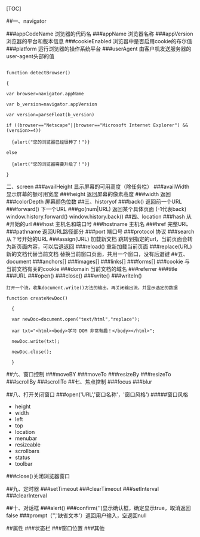 [TOC]



##一、navigator

###appCodeName 浏览器的代码名
###appName 浏览器名称
###appVersion 浏览器的平台和版本信息
###cookieEnabled 浏览器中是否启用cookie的布尔值
###platform 运行浏览器的操作系统平台
###userAgent 由客户机发送服务器的user-agent头部的值

```

function detectBrowser()

{

var browser=navigator.appName

var b_version=navigator.appVersion

var version=parseFloat(b_version)

if ((browser=="Netscape"||browser=="Microsoft Internet Explorer") && (version>=4))

  {alert("您的浏览器已经很棒了！")}

else

  {alert("您的浏览器需要升级了！")}

}
```

二、screen
###availHeight 显示屏幕的可用高度（除任务栏）
###availWidth 显示屏幕的额可用宽度
###height 返回屏幕的像素高度
###width 返回
###colorDepth 屏幕颜色位数
##三、historyof
###back() 返回前一个URL
###forward() 下一个URL
###go(num|URL) 返回某个具体页面 (-1代表back)
window.history.forward()
window.history.back()
##四、location
###hash 从#开始的url
###host 主机名和端口号
###hostname 主机名
###href 完整URL
###pathname 返回URL路径部分
###port 端口号
###protocol 协议
###search 从？号开始的URL
###assign(URL)  加载新文档 跳转到指定的url，当前页面会转为新页面内容，可以后退返回
###reload()  重新加载当前页面
###replace(URL)  新的文档代替当前文档  替换当前窗口页面，共用一个窗口，没有后退键
##五、document
###anchors[]
###images[]
###links[]
###forms[]
###cookie 与当前文档有关的cookie
###domain 当前文档的域名
###referrer 
###title
###URL
###open()
###close()
###write()
###writeIn()
```
打开一个流，收集document.write()方法的输出，再关闭输出流，并显示选定的数据

function createNewDoc()

  {

  var newDoc=document.open("text/html","replace");

  var txt="<html><body>学习 DOM 非常有趣！</body></html>";

  newDoc.write(txt);

  newDoc.close();

  }

```

##六、窗口控制
###moveBY
###moveTo
###resizeBy
###resizeTo
###scrollBy
###scrollTo
##七、焦点控制
###focus
###blur

##八、打开关闭窗口
###open('URL','窗口名称'，'窗口风格')
#####窗口风格
* height
* width
* left
* top
* location
* menubar
* resizeable
* scrollbars
* status
* toolbar

###close()关闭浏览器窗口

##九、定时器
###setTimeout
###clearTimeout
###setInterval
###clearInterval

##十、对话框
###alert()
###confirm('')显示确认框，确定显示true，取消返回false
###prompt（'','缺省文本'）返回用户输入，空返回null

##属性
###状态栏
###窗口位置
###其他